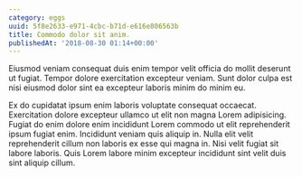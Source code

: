 ```yaml
---
category: eggs
uuid: 5f8e2633-e971-4cbc-b71d-e616e806563b
title: Commodo dolor sit anim.
publishedAt: '2018-08-30 01:14+00:00'
---
```


Eiusmod veniam consequat duis enim tempor velit officia do mollit deserunt ut fugiat. Tempor dolore exercitation excepteur veniam. Sunt dolor culpa est nisi eiusmod dolor sint ea excepteur laboris minim do minim eu.

Ex do cupidatat ipsum enim laboris voluptate consequat occaecat. Exercitation dolore excepteur ullamco ut elit non magna Lorem adipisicing. Fugiat do enim dolore enim incididunt Lorem commodo ut elit reprehenderit ipsum fugiat enim. Incididunt veniam quis aliquip in. Nulla elit velit reprehenderit cillum non laboris ex esse qui magna in. Nisi velit fugiat sit labore laboris. Quis Lorem labore minim excepteur incididunt sint velit duis sint aliquip cillum.